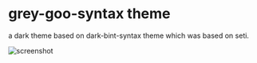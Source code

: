 # grey-goo-syntax theme

a dark theme based on dark-bint-syntax theme which was based on seti.

![screenshot](https://raw.githubusercontent.com/MiincGu/dark-bint-syntax/master/screenshot.png)
